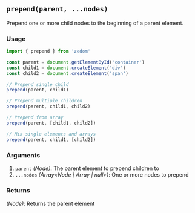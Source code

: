 ## `prepend(parent, ...nodes)`

Prepend one or more child nodes to the beginning of a parent element.

### Usage

```ts
import { prepend } from 'zedom'

const parent = document.getElementById('container')
const child1 = document.createElement('div')
const child2 = document.createElement('span')

// Prepend single child
prepend(parent, child1)

// Prepend multiple children
prepend(parent, child1, child2)

// Prepend from array
prepend(parent, [child1, child2])

// Mix single elements and arrays
prepend(parent, child1, [child2])
```

### Arguments

1. `parent` *(Node)*: The parent element to prepend children to
2. `...nodes` *(Array<Node | Array<Node> | null>)*: One or more nodes to prepend

### Returns

*(Node)*: Returns the parent element